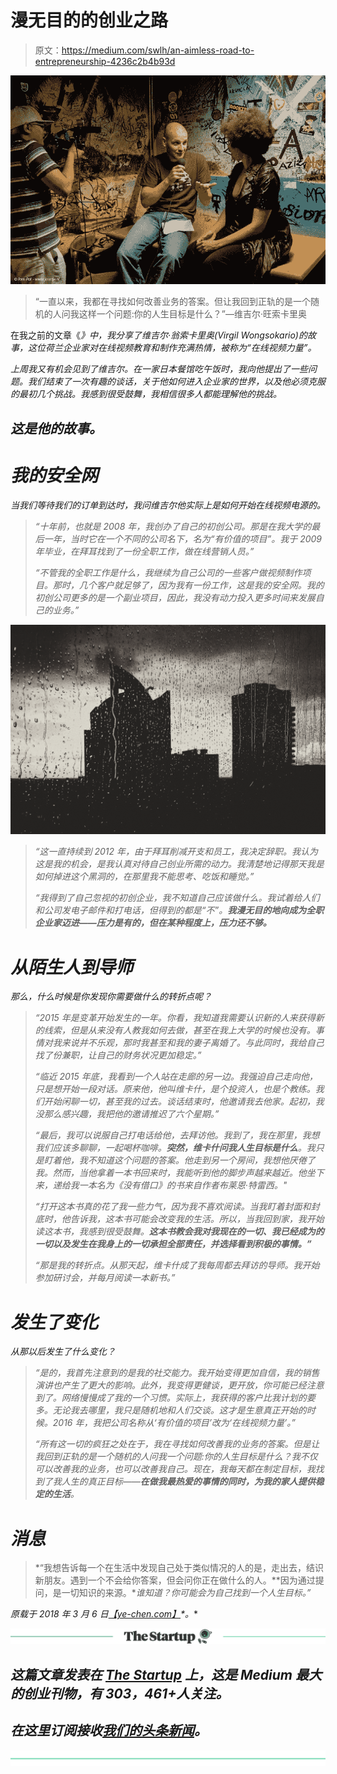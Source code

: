 # 漫无目的的创业之路

> 原文：<https://medium.com/swlh/an-aimless-road-to-entrepreneurship-4236c2b4b93d>

![](img/32ef800aa571f465dae6a33728ce5c89.png)

> “一直以来，我都在寻找如何改善业务的答案。但让我回到正轨的是一个随机的人问我这样一个问题:你的人生目标是什么？”—维吉尔·旺索卡里奥

在我之前的文章《[](https://ye-chen.com/one-anchor-moment/)*》中，我分享了维吉尔·翁索卡里奥(Virgil Wongsokario)的故事，这位荷兰企业家对在线视频教育和制作充满热情，被称为“在线视频力量”。*

*上周我又有机会见到了维吉尔。在一家日本餐馆吃午饭时，我向他提出了一些问题。我们结束了一次有趣的谈话，关于他如何进入企业家的世界，以及他必须克服的最初几个挑战。我感到很受鼓舞，我相信很多人都能理解他的挑战。*

## *这是他的故事。*

# ***我的安全网***

*当我们等待我们的订单到达时，我问维吉尔他实际上是如何开始在线视频电源的。*

> *“十年前，也就是 2008 年，我创办了自己的初创公司。那是在我大学的最后一年，当时它在一个不同的公司名下，名为“有价值的项目”。我于 2009 年毕业，在拜耳找到了一份全职工作，做在线营销人员。”*
> 
> *“不管我的全职工作是什么，我继续为自己公司的一些客户做视频制作项目。那时，几个客户就足够了，因为我有一份工作，这是我的安全网。我的初创公司更多的是一个副业项目，因此，我没有动力投入更多时间来发展自己的业务。”*

*![](img/c4204a802d9a07e85614d04dec8c6bec.png)*

> *“这一直持续到 2012 年，由于拜耳削减开支和员工，我决定辞职。我认为这是我的机会，是我认真对待自己创业所需的动力。我清楚地记得那天我是如何掉进这个黑洞的，在那里我不能思考、吃饭和睡觉。”*
> 
> *“我得到了自己忽视的初创企业，我不知道自己应该做什么。我试着给人们和公司发电子邮件和打电话，但得到的都是“不”。**我漫无目的地向成为全职企业家迈进——压力是有的，但在某种程度上，压力还不够。***

# ***从陌生人到导师***

*那么，什么时候是你发现你需要做什么的转折点呢？*

> *“2015 年是变革开始发生的一年。你看，我知道我需要认识新的人来获得新的线索，但是从来没有人教我如何去做，甚至在我上大学的时候也没有。事情对我来说并不乐观，那时我甚至和我的妻子离婚了。与此同时，我给自己找了份兼职，让自己的财务状况更加稳定。”*
> 
> *“临近 2015 年底，我看到一个人站在走廊的另一边。我强迫自己走向他，只是想开始一段对话。原来他，他叫维卡什，是个投资人，也是个教练。我们开始闲聊一切，甚至我的过去。谈话结束时，他邀请我去他家。起初，我没那么感兴趣，我把他的邀请推迟了六个星期。”*
> 
> *“最后，我可以说服自己打电话给他，去拜访他。我到了，我在那里，我想我们应该多聊聊，一起喝杯咖啡。**突然，维卡什问我人生目标是什么**。我只是盯着他，我不知道这个问题的答案。他走到另一个房间，我想他厌倦了我。然而，当他拿着一本书回来时，我能听到他的脚步声越来越近。他坐下来，递给我一本名为《没有借口》的书来自作者布莱恩·特雷西。"*
> 
> *“打开这本书真的花了我一些力气，因为我不喜欢阅读。当我盯着封面和封底时，他告诉我，这本书可能会改变我的生活。所以，当我回到家，我开始读这本书，我感到很受鼓舞。**这本书教会我对我现在的一切、我已经成为的一切以及发生在我身上的一切承担全部责任，并选择看到积极的事情。”***
> 
> *“那是我的转折点。从那天起，维卡什成了我每周都去拜访的导师。我开始参加研讨会，并每月阅读一本新书。”*

# ***发生了变化***

*从那以后发生了什么变化？*

> *“是的，我首先注意到的是我的社交能力。我开始变得更加自信，我的销售演讲也产生了更大的影响。此外，我变得更健谈，更开放，你可能已经注意到了。网络慢慢成了我的一个习惯。实际上，我获得的客户比我计划的要多。无论我去哪里，我只是随机地和人们交谈。这才是生意真正开始的时候。2016 年，我把公司名称从‘有价值的项目’改为‘在线视频力量’。”*
> 
> *“所有这一切的疯狂之处在于，我在寻找如何改善我的业务的答案。但是让我回到正轨的是一个随机的人问我一个问题:你的人生目标是什么？我不仅可以改善我的业务，也可以改善我自己。现在，我每天都在制定目标，我找到了我人生的真正目标——**在做我最热爱的事情的同时，为我的家人提供稳定的生活**。*

# ***消息***

> *“我想告诉每一个在生活中发现自己处于类似情况的人的是，走出去，结识新朋友。遇到一个不会给你答案，但会问你正在做什么的人。**因为通过提问，是一切知识的来源。**谁知道？你可能会为自己找到一个人生目标。”*

**原载于 2018 年 3 月 6 日*[*【ye-chen.com】*](https://ye-chen.com/an-aimless-road-to-entrepreneurship/)*。**

*[![](img/308a8d84fb9b2fab43d66c117fcc4bb4.png)](https://medium.com/swlh)*

## *这篇文章发表在 [The Startup](https://medium.com/swlh) 上，这是 Medium 最大的创业刊物，有 303，461+人关注。*

## *在这里订阅接收[我们的头条新闻](http://growthsupply.com/the-startup-newsletter/)。*

*[![](img/b0164736ea17a63403e660de5dedf91a.png)](https://medium.com/swlh)*